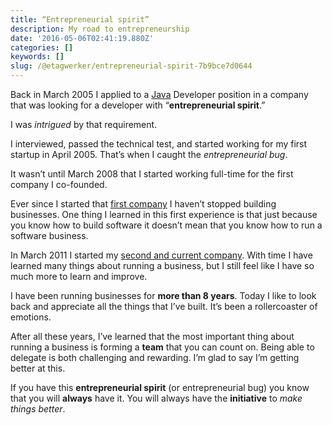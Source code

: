 ```yaml
---
title: “Entrepreneurial spirit”
description: My road to entrepreneurship
date: '2016-05-06T02:41:19.880Z'
categories: []
keywords: []
slug: /@etagwerker/entrepreneurial-spirit-7b9bce7d0644
---
```


Back in March 2005 I applied to a [Java](https://en.wikipedia.org/wiki/Java_%28programming_language%29) Developer position in a company that was looking for a developer with “**entrepreneurial spirit**.”

I was _intrigued_ by that requirement.

I interviewed, passed the technical test, and started working for my first startup in April 2005. That’s when I caught the _entrepreneurial bug_.

It wasn’t until March 2008 that I started working full-time for the first company I co-founded.

Ever since I started that [first company](http://www.aycron.com) I haven’t stopped building businesses. One thing I learned in this first experience is that just because you know how to build software it doesn’t mean that you know how to run a software business.

In March 2011 I started my [second and current company](http://www.ombulabs.com). With time I have learned many things about running a business, but I still feel like I have so much more to learn and improve.

I have been running businesses for **more than 8 years**. Today I like to look back and appreciate all the things that I’ve built. It’s been a rollercoaster of emotions.

After all these years, I’ve learned that the most important thing about running a business is forming a **team** that you can count on. Being able to delegate is both challenging and rewarding. I’m glad to say I’m getting better at this.

If you have this **entrepreneurial spirit** (or entrepreneurial bug) you know that you will **always** have it. You will always have the **initiative** to _make things better_.